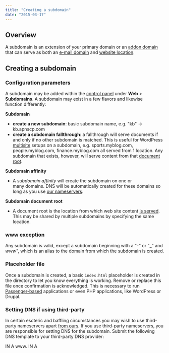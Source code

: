 ```yaml
---
title: "Creating a subdomain"
date: "2015-03-17"
---
```


## Overview

A subdomain is an extension of your primary domain or an [addon domain](https://kb.apnscp.com/control-panel/creating-addon-domain/) that can serve as both an [e-mail domain](https://kb.apnscp.com/e-mail/authorizing-hostnames-handle-e-mail/) and [website location](https://kb.apnscp.com/web-content/where-is-site-content-served-from/).

## Creating a subdomain

### Configuration parameters

A subdomain may be added within the [control panel](https://kb.apnscp.com/control-panel/logging-into-the-control-panel/) under **Web** > **Subdomains**. A subdomain may exist in a few flavors and likewise function differently:

**Subdomain**

- **create a new subdomain**: basic subdomain name, e.g. "kb" -> kb.apnscp.com
- **create a subdomain fallthrough**: a fallthrough will serve documents if and only if no other subdomain is matched. This is useful for WordPress [multisite](http://codex.wordpress.org/Create_A_Network) setups on a subdomain, e.g. sports.myblog.com, people.myblog.com, finance.myblog.com all served from 1 location. Any subdomain that exists, however, will serve content from that [document root](https://kb.apnscp.com/web-content/where-is-site-content-served-from/).

**Subdomain affinity**

- A _subdomain affinity_ will create the subdomain on one or many domains. DNS will be automatically created for these domains so long as you use [our nameservers](https://kb.apnscp.com/dns/nameserver-settings/).

**Subdomain document root**

- A document root is the location from which web site content [is served](https://kb.apnscp.com/web-content/where-is-site-content-served-from/). This may be shared by multiple subdomains by specifying the same location.

### www exception

Any subdomain is valid, except a subdomain beginning with a "-" or "\_" and _www_", which is an alias to the domain from which the subdomain is created.

### Placeholder file

Once a subdomain is created, a basic `index.html` placeholder is created in the directory to let you know everything is working. Remove or replace this file once confirmation is acknowledged. This is necessary to run [Passenger-based](https://kb.apnscp.com/cgi-passenger/passenger-supported-apps/) applications or even PHP applications, like WordPress or Drupal.

### Setting DNS if using third-party

In certain esoteric and baffling circumstances you may wish to use third-party nameservers apart [from ours](https://kb.apnscp.com/dns/nameserver-settings/). If you use third-party nameservers, you are responsible for setting DNS for the subdomain. Submit the following DNS template to your third-party DNS provider:

<subdomain>     IN A <IP address>
www.<subdomain> IN A <IP address>
